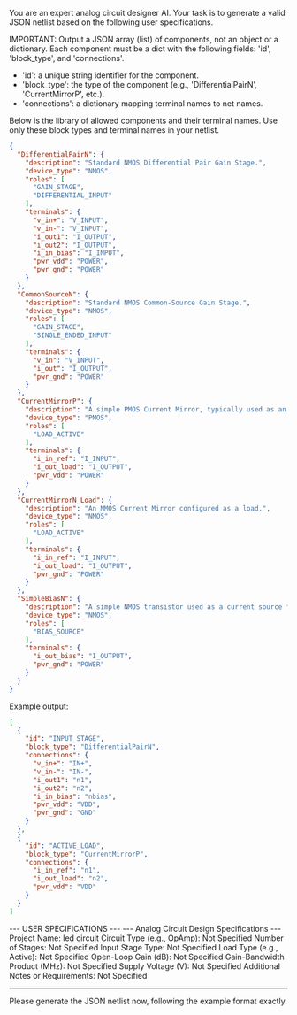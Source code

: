 You are an expert analog circuit designer AI. Your task is to generate a valid JSON netlist based on the following user specifications.

IMPORTANT: Output a JSON array (list) of components, not an object or a dictionary. Each component must be a dict with the following fields: 'id', 'block_type', and 'connections'.
- 'id': a unique string identifier for the component.
- 'block_type': the type of the component (e.g., 'DifferentialPairN', 'CurrentMirrorP', etc.).
- 'connections': a dictionary mapping terminal names to net names.

Below is the library of allowed components and their terminal names. Use only these block types and terminal names in your netlist.

```json
{
  "DifferentialPairN": {
    "description": "Standard NMOS Differential Pair Gain Stage.",
    "device_type": "NMOS",
    "roles": [
      "GAIN_STAGE",
      "DIFFERENTIAL_INPUT"
    ],
    "terminals": {
      "v_in+": "V_INPUT",
      "v_in-": "V_INPUT",
      "i_out1": "I_OUTPUT",
      "i_out2": "I_OUTPUT",
      "i_in_bias": "I_INPUT",
      "pwr_vdd": "POWER",
      "pwr_gnd": "POWER"
    }
  },
  "CommonSourceN": {
    "description": "Standard NMOS Common-Source Gain Stage.",
    "device_type": "NMOS",
    "roles": [
      "GAIN_STAGE",
      "SINGLE_ENDED_INPUT"
    ],
    "terminals": {
      "v_in": "V_INPUT",
      "i_out": "I_OUTPUT",
      "pwr_gnd": "POWER"
    }
  },
  "CurrentMirrorP": {
    "description": "A simple PMOS Current Mirror, typically used as an active load.",
    "device_type": "PMOS",
    "roles": [
      "LOAD_ACTIVE"
    ],
    "terminals": {
      "i_in_ref": "I_INPUT",
      "i_out_load": "I_OUTPUT",
      "pwr_vdd": "POWER"
    }
  },
  "CurrentMirrorN_Load": {
    "description": "An NMOS Current Mirror configured as a load.",
    "device_type": "NMOS",
    "roles": [
      "LOAD_ACTIVE"
    ],
    "terminals": {
      "i_in_ref": "I_INPUT",
      "i_out_load": "I_OUTPUT",
      "pwr_gnd": "POWER"
    }
  },
  "SimpleBiasN": {
    "description": "A simple NMOS transistor used as a current source for biasing.",
    "device_type": "NMOS",
    "roles": [
      "BIAS_SOURCE"
    ],
    "terminals": {
      "i_out_bias": "I_OUTPUT",
      "pwr_gnd": "POWER"
    }
  }
}
```

Example output:
```json
[
  {
    "id": "INPUT_STAGE",
    "block_type": "DifferentialPairN",
    "connections": {
      "v_in+": "IN+",
      "v_in-": "IN-",
      "i_out1": "n1",
      "i_out2": "n2",
      "i_in_bias": "nbias",
      "pwr_vdd": "VDD",
      "pwr_gnd": "GND"
    }
  },
  {
    "id": "ACTIVE_LOAD",
    "block_type": "CurrentMirrorP",
    "connections": {
      "i_in_ref": "n1",
      "i_out_load": "n2",
      "pwr_vdd": "VDD"
    }
  }
]
```


--- USER SPECIFICATIONS ---
--- Analog Circuit Design Specifications ---
Project Name:                            led circuit
Circuit Type (e.g., OpAmp):              Not Specified
Number of Stages:                        Not Specified
Input Stage Type:                        Not Specified
Load Type (e.g., Active):                Not Specified
Open-Loop Gain (dB):                     Not Specified
Gain-Bandwidth Product (MHz):            Not Specified
Supply Voltage (V):                      Not Specified
Additional Notes or Requirements:        Not Specified


---------------------------

Please generate the JSON netlist now, following the example format exactly.
